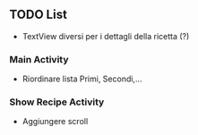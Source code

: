 ## TODO List

* TextView diversi per i dettagli della ricetta (?)

### Main Activity

* Riordinare lista Primi, Secondi,...

### Show Recipe Activity

* Aggiungere scroll 
